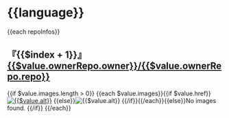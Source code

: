 # {{language}}

{{each repoInfos}}
## 『{{$index + 1}}』[{{$value.ownerRepo.owner}}/{{$value.ownerRepo.repo}}](https://github.com/{{$value.ownerRepo.owner}}/{{$value.ownerRepo.repo}})

{{if $value.images.length > 0}}
{{each $value.images}}{{if $value.href}}[![{{$value.alt}}]({{$value.src}})]({{$value.href}})
{{else}}![{{$value.alt}}]({{$value.src}})
{{/if}}{{/each}}{{else}}No images found.
{{/if}}
{{/each}}